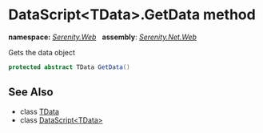 # DataScript&lt;TData&gt;.GetData method
**namespace:** *[Serenity.Web](../../README.md#serenity.web-namespace)*   **assembly**: *[Serenity.Net.Web](../../README.md)*

Gets the data object

```csharp
protected abstract TData GetData()
```

## See Also

* class [TData](../Serenity.Net.Web/../DataScript-1.TData.md)
* class [DataScript&lt;TData&gt;](../DataScript-1.md)